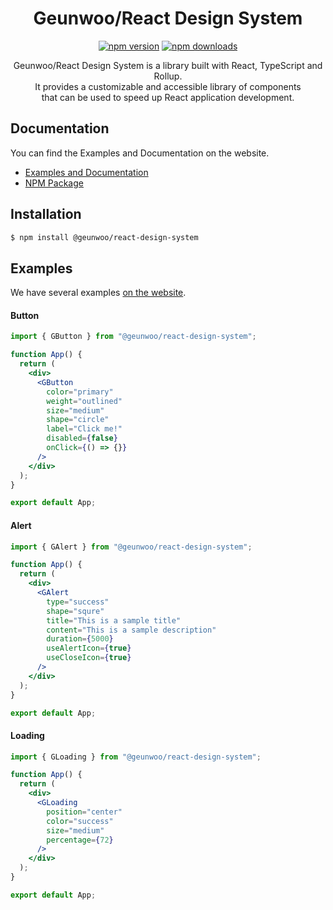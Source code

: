 <div align="center">

# Geunwoo/React Design System

[![npm version](https://img.shields.io/npm/v/@geunwoo/react-design-system.svg?style=flat-square)](https://www.npmjs.com/package/@geunwoo/react-design-system)
[![npm downloads](https://img.shields.io/npm/dm/@geunwoo/react-design-system.svg?style=flat-square)](https://npm-stat.com/charts.html?package=@geunwoo/react-design-system)

Geunwoo/React Design System is a library built with React, TypeScript and Rollup. <br />
It provides a customizable and accessible library of components <br />
that can be used to speed up React application development.

</div>

## Documentation

You can find the Examples and Documentation on the website.

- [Examples and Documentation](https://main--64945a5460facec38f6ccd6b.chromatic.com)
- [NPM Package](https://www.npmjs.com/package/@geunwoo/react-design-system)

## Installation

```bash
$ npm install @geunwoo/react-design-system
```

## Examples

We have several examples [on the website](https://main--64945a5460facec38f6ccd6b.chromatic.com).

#### Button

```jsx
import { GButton } from "@geunwoo/react-design-system";

function App() {
  return (
    <div>
      <GButton
        color="primary"
        weight="outlined"
        size="medium"
        shape="circle"
        label="Click me!"
        disabled={false}
        onClick={() => {}}
      />
    </div>
  );
}

export default App;
```

#### Alert

```jsx
import { GAlert } from "@geunwoo/react-design-system";

function App() {
  return (
    <div>
      <GAlert
        type="success"
        shape="squre"
        title="This is a sample title"
        content="This is a sample description"
        duration={5000}
        useAlertIcon={true}
        useCloseIcon={true}
      />
    </div>
  );
}

export default App;
```

#### Loading

```jsx
import { GLoading } from "@geunwoo/react-design-system";

function App() {
  return (
    <div>
      <GLoading
        position="center"
        color="success"
        size="medium"
        percentage={72}
      />
    </div>
  );
}

export default App;
```
